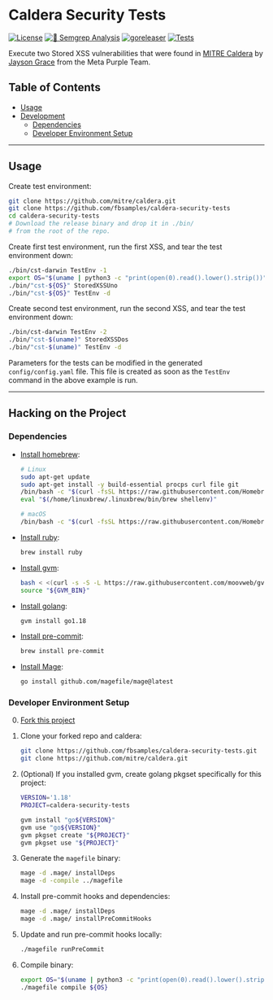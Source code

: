 # Caldera Security Tests

[![License](http://img.shields.io/:license-mit-blue.svg)](https://github.com/fbsamples/caldera-security-tests/blob/main/LICENSE)
[![🚨 Semgrep Analysis](https://github.com/fbsamples/caldera-security-tests/actions/workflows/semgrep.yaml/badge.svg)](https://github.com/fbsamples/caldera-security-tests/actions/workflows/semgrep.yaml)
[![goreleaser](https://github.com/fbsamples/caldera-security-tests/actions/workflows/goreleaser.yml/badge.svg)](https://github.com/fbsamples/caldera-security-tests/actions/workflows/goreleaser.yml)
[![Tests](https://github.com/fbsamples/caldera-security-tests/actions/workflows/tests.yaml/badge.svg)](https://github.com/fbsamples/caldera-security-tests/actions/workflows/tests.yaml)

Execute two Stored XSS vulnerabilities that were found in
[MITRE Caldera](https://github.com/mitre/caldera) by [Jayson Grace](https://techvomit.net)
from the Meta Purple Team.

## Table of Contents

- [Usage](#usage)
- [Development](#development)
  - [Dependencies](#dependencies)
  - [Developer Environment Setup](#developer-environment-setup)

---

## Usage

Create test environment:

```bash
git clone https://github.com/mitre/caldera.git
git clone https://github.com/fbsamples/caldera-security-tests
cd caldera-security-tests
# Download the release binary and drop it in ./bin/
# from the root of the repo.
```

Create first test environment, run the first XSS,
and tear the test environment down:

```bash
./bin/cst-darwin TestEnv -1
export OS="$(uname | python3 -c "print(open(0).read().lower().strip())")"
./bin/"cst-${OS}" StoredXSSUno
./bin/"cst-${OS}" TestEnv -d
```

Create second test environment, run the second XSS,
and tear the test environment down:

```bash
./bin/cst-darwin TestEnv -2
./bin/"cst-$(uname)" StoredXSSDos
./bin/"cst-$(uname)" TestEnv -d
```

Parameters for the tests can be modified
in the generated `config/config.yaml` file.
This file is created as soon as the `TestEnv`
command in the above example is run.

---

## Hacking on the Project

### Dependencies

- [Install homebrew](https://brew.sh/):

  ```bash
  # Linux
  sudo apt-get update
  sudo apt-get install -y build-essential procps curl file git
  /bin/bash -c "$(curl -fsSL https://raw.githubusercontent.com/Homebrew/install/HEAD/install.sh)"
  eval "$(/home/linuxbrew/.linuxbrew/bin/brew shellenv)"

  # macOS
  /bin/bash -c "$(curl -fsSL https://raw.githubusercontent.com/Homebrew/install/HEAD/install.sh)"
  ```

- [Install ruby](https://www.ruby-lang.org/en/):

  ```bash
  brew install ruby
  ```

- [Install gvm](https://github.com/moovweb/gvm):

  ```bash
  bash < <(curl -s -S -L https://raw.githubusercontent.com/moovweb/gvm/master/binscripts/gvm-installer)
  source "${GVM_BIN}"
  ```

- [Install golang](https://go.dev/):

  ```bash
  gvm install go1.18
  ```

- [Install pre-commit](https://pre-commit.com/):

  ```bash
  brew install pre-commit
  ```

- [Install Mage](https://magefile.org/):

  ```bash
  go install github.com/magefile/mage@latest
  ```

### Developer Environment Setup

0. [Fork this project](https://docs.github.com/en/get-started/quickstart/fork-a-repo)

1. Clone your forked repo and caldera:

   ```bash
   git clone https://github.com/fbsamples/caldera-security-tests.git
   git clone https://github.com/mitre/caldera.git
   ```

2. (Optional) If you installed gvm, create golang pkgset specifically for this project:

   ```bash
   VERSION='1.18'
   PROJECT=caldera-security-tests

   gvm install "go${VERSION}"
   gvm use "go${VERSION}"
   gvm pkgset create "${PROJECT}"
   gvm pkgset use "${PROJECT}"
   ```

3. Generate the `magefile` binary:

   ```bash
   mage -d .mage/ installDeps
   mage -d -compile ../magefile
   ```

4. Install pre-commit hooks and dependencies:

   ```bash
   mage -d .mage/ installDeps
   mage -d .mage/ installPreCommitHooks
   ```

5. Update and run pre-commit hooks locally:

   ```bash
   ./magefile runPreCommit
   ```

6. Compile binary:

   ```bash
   export OS="$(uname | python3 -c "print(open(0).read().lower().strip())")"
   ./magefile compile ${OS}
   ```
